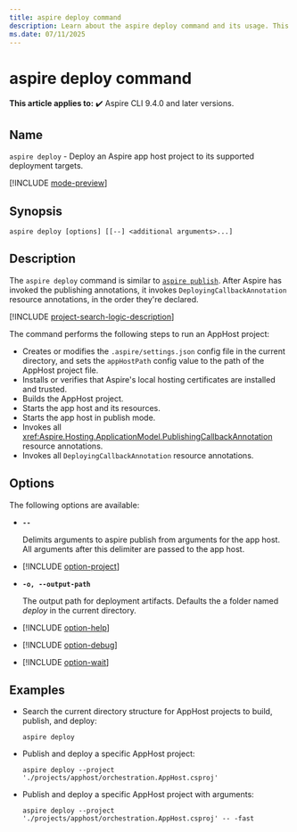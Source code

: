 ```yaml
---
title: aspire deploy command
description: Learn about the aspire deploy command and its usage. This command first runs publishing mode, then invokes resource deployments declared by the app host.
ms.date: 07/11/2025
---
```

# aspire deploy command

**This article applies to:** ✔️ Aspire CLI 9.4.0 and later versions.

## Name

`aspire deploy` - Deploy an Aspire app host project to its supported deployment targets.

[!INCLUDE [mode-preview](includes/mode-preview.md)]

## Synopsis

```dotnetcli
aspire deploy [options] [[--] <additional arguments>...]
```

## Description

The `aspire deploy` command is similar to [`aspire publish`](./aspire-publish.md). After Aspire has invoked the publishing annotations, it invokes `DeployingCallbackAnnotation` resource annotations, in the order they're declared.

[!INCLUDE [project-search-logic-description](includes/project-search-logic-description.md)]

The command performs the following steps to run an AppHost project:

- Creates or modifies the `.aspire/settings.json` config file in the current directory, and sets the `appHostPath` config value to the path of the AppHost project file.
- Installs or verifies that Aspire's local hosting certificates are installed and trusted.
- Builds the AppHost project.
- Starts the app host and its resources.
- Starts the app host in publish mode.
- Invokes all <xref:Aspire.Hosting.ApplicationModel.PublishingCallbackAnnotation> resource annotations.
- Invokes all `DeployingCallbackAnnotation` resource annotations.

## Options

The following options are available:

- **`--`**

  Delimits arguments to aspire publish from arguments for the app host. All arguments after this delimiter are passed to the app host.

- [!INCLUDE [option-project](includes/option-project.md)]

- **`-o, --output-path`**

  The output path for deployment artifacts. Defaults the a folder named _deploy_ in the current directory.

- [!INCLUDE [option-help](includes/option-help.md)]

- [!INCLUDE [option-debug](includes/option-debug.md)]

- [!INCLUDE [option-wait](includes/option-wait.md)]

## Examples

- Search the current directory structure for AppHost projects to build, publish, and deploy:

  ```Command
  aspire deploy
  ```

- Publish and deploy a specific AppHost project:

  ```Command
  aspire deploy --project './projects/apphost/orchestration.AppHost.csproj'
  ```

- Publish and deploy a specific AppHost project with arguments:

  ```Command
  aspire deploy --project './projects/apphost/orchestration.AppHost.csproj' -- -fast
  ```
